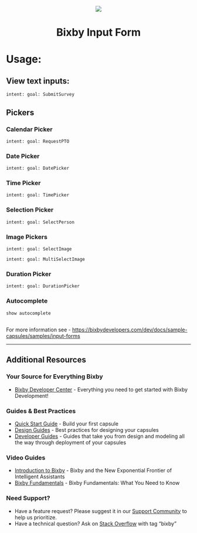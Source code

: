 <p align="Center">
  <img src="https://bixbydevelopers.com/dev/docs-assets/resources/dev-guide/bixby_logo_github-11221940070278028369.png">
  <br/>
  <h1 align="Center">Bixby Input Form</h1>
</p>

# Usage:

## View text inputs:
```
intent: goal: SubmitSurvey
```

## Pickers

### Calendar Picker
```
intent: goal: RequestPTO
```

### Date Picker
```
intent: goal: DatePicker
```

### Time Picker
```
intent: goal: TimePicker
```

### Selection Picker
```
intent: goal: SelectPerson
```

### Image Pickers
```
intent: goal: SelectImage
```
```
intent: goal: MultiSelectImage
```

### Duration Picker
```
intent: goal: DurationPicker
```

### Autocomplete
```
show autocomplete
```

##

For more information see - https://bixbydevelopers.com/dev/docs/sample-capsules/samples/input-forms

---

## Additional Resources

### Your Source for Everything Bixby
* [Bixby Developer Center](http://bixbydevelopers.com) - Everything you need to get started with Bixby Development!

### Guides & Best Practices
* [Quick Start Guide](https://bixbydevelopers.com/dev/docs/get-started/quick-start) - Build your first capsule
* [Design Guides](https://bixbydevelopers.com/dev/docs/dev-guide/design-guides) - Best practices for designing your capsules
* [Developer Guides](https://bixbydevelopers.com/dev/docs/dev-guide/developers) - Guides that take you from design and modeling all the way through deployment of your capsules

### Video Guides
* [Introduction to Bixby](https://youtu.be/DFvpK4PosvI) - Bixby and the New Exponential Frontier of Intelligent Assistants
* [Bixby Fundamentals](https://bixby.developer.samsung.com/newsroom/en-us/22/01/2019/Teaching-Bixby-Fundamentals-What-You-Need-to-Know) - Bixby Fundamentals: What You Need to Know

### Need Support?
* Have a feature request? Please suggest it in our [Support Community](https://support.bixbydevelopers.com/hc/en-us/community/topics/360000183273-Feature-Requests) to help us prioritize.
* Have a technical question? Ask on [Stack Overflow](https://stackoverflow.com/questions/tagged/bixby) with tag “bixby”



